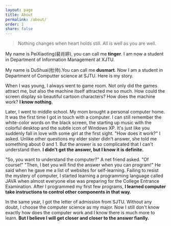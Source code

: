 ```yaml
---
layout: page
title: About
permalink: /about/
order: 1
share: false
---
```


> Nothing changes when heart holds still.
> All is well as you are well.

My name is PeiXiaoting(裴肖婷), you can call me **tinger**. I am now a student in Department of Information Management at XJTU.

My name is DuShuai(杜帅).You can call me **dusmart**. Now I am a student in Department of Computter science at SJTU. Here is my story.

When I was young, I always went to game room. Not only did the games attract me, but also the machine itself attracted me so much. How could the screen display so beautiful cartoon characters? How does the machine work? **I know nothing.**

Later, I went to middle school. My mom brought a personal computer home. It was the first time I got in touch with a computer. I can still remember the white-color words on the black screen, the starting up music with the colorful desktop and the subtle icon of Windows XP. It's just like you suddenly fall in love with some girl at the first sight. "How does it work?" I asked. Unlike other questions my elder sister didn't answer, she told me something about 0 and 1. But the answer is so complicated that I can't understand then. **I didn't get the answer, but I know it is definite.**

"So, you want to understand the computer?" A net friend asked. "Of course!" "Then, I bet you will find the answer when you can program!" He said when he gave me a list of websites for self-learning. Failing to resist the mystery of computer, I started learning a programming language called JAVA when almost everyone else was preparing for the College Entrance Examination. After I programmed my first few programs, **I learned computer take instructions to control other components in that way.**

In the same year, I got the letter of admission from SJTU. Without any doubt, I choose the computer science as my major. Now I still don't know exactly how does the computer work and I know there is much more to learn. **But I believe I will get closer and closer to the answer fianlly.**